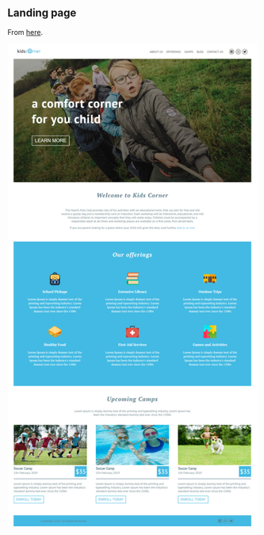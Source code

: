 ## Landing page

From [here](https://softuni.bg/trainings/resources/video/36997/video-%D0%BC%D0%B0%D1%8F-%D0%B1%D1%80%D0%B0%D1%82%D0%B0%D0%BD%D0%BE%D0%B2%D0%B0-html-css-mini-course/2286).

![Image](https://github.com/IrinaSpasova/Websites/blob/main/03.%20HTML_CSS%20mini%20course%20SoftUni/screenshot-allPage.png)
